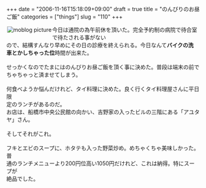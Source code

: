 +++
date = "2006-11-16T15:18:09+09:00"
draft = true
title = "のんびりのお昼ご飯"
categories = ["things"]
slug = "110"
+++

<a href="https://keruru.net/images/455c02a16b0a5-img101a.jpg" rel="lightbox" ><img src="https://keruru.net/images/455c02a16b0a5-thumb_img101a.jpg" alt="moblog picture" title="moblogPicture" border="0" valign="top" align="left" vspace="2" hspace="2" /></a>
<!-- bodytext -->
今日は通院の為午前休を頂いた。完全予約制の病院で待合室で待たされる事がない<br />ので、結構すんなり早めにその日の診療を終えられる。今日なんて<b>バイクの洗<br />車とかしちゃった位</b>時間が出来た。<br /><br />せっかくなのでたまにはのんびりお昼ご飯を頂く事に決めた。普段は端末の前で<br />ちゃちゃっと済ませてしまう。<br /><br />何食べようか悩んだけれど、タイ料理に決めた。良く行くタイ料理屋さんに平日限<br />定のランチがあるのだ。<br />お店は、船橋市中央公民館の向かい、吉野家の入ったビルの三階にある「アユタ<br />ヤ」さん。<br /><br />そしてそれがこれ。<br /><br />フキとエビのスープに、ホタテも入った野菜炒め。めちゃくちゃ美味しかった。普<br />通のランチメニューより200円位高い1050円だけれど、これは納得。特にスープが<br />絶品でした。<br /><br /><br />
<!-- bodytext end -->

